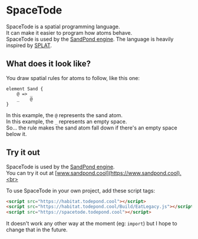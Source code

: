 # SpaceTode
SpaceTode is a spatial programming language.<br>
It can make it easier to program how atoms behave.<br>
SpaceTode is used by the [SandPond engine](https://github.com/l2wilson94/SandPond).
The language is heavily inspired by [SPLAT](https://github.com/DaveAckley/SPLAT/).<br>

## What does it look like?
You draw spatial rules for atoms to follow, like this one:
```
element Sand {
    @ => _
    _    @
}
```
In this example, the `@` represents the sand atom.<br>
In this example, the `_` represents an empty space.<br>
So... the rule makes the sand atom fall down if there's an empty space below it.<br>

## Try it out
SpaceTode is used by the [SandPond engine](https://github.com/l2wilson94/SandPond).<br>
You can try it out at [www.sandpond.cool](https://www.sandpond.cool).<br>

To use SpaceTode in your own project, add these script tags:
```html
<script src="https://habitat.todepond.cool"></script>
<script src="https://habitat.todepond.cool/Build/EatLegacy.js"></script>
<script src="https://spacetode.todepond.cool"></script>
```
It doesn't work any other way at the moment (eg: `import`) but I hope to change that in the future.
